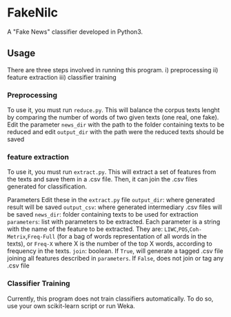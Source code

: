 # FakeNilc
A "Fake News" classifier developed in Python3.

## Usage

There are three steps involved in running this program.
i) preprocessing
ii) feature extraction
iii) classifier training

### Preprocessing
To use it, you must run `reduce.py`. This will balance the corpus texts lenght by comparing the number of words of two given texts (one real, one fake). Edit the parameter `news_dir` with the path to the folder containing texts to be reduced and edit `output_dir` with the path were the reduced texts should be saved

### feature extraction
To use it, you must run `extract.py`. This will extract a set of features from the texts and save them in a .csv file. Then, it can join the .csv files generated for classification.

Parameters
Edit these in the `extract.py` file
`output_dir`: where generated result will be saved
`output_csv`: where generated intermediary .csv files will be saved
`news_dir`: folder containing texts to be used for extraction
`parameters`: list with parameters to be extracted. Each parameter is a string with the name of the feature to be extracted. They are: `LIWC`,`POS`,`Coh-Metrix`,`Freq-Full` (for a bag of words representation of all words in the texts), or `Freq-X` where X is the number of the top X words, according to frequency in the texts.
`join`: boolean. If `True`, will generate a tagged .csv file joining all features described in `parameters`. If `False`, does not join or tag any .csv file

### Classifier Training
Currently, this program does not train classifiers automatically. To do so, use your own scikit-learn script or run Weka.